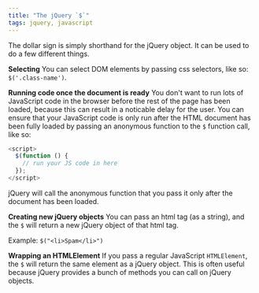 ```yaml
---
title: "The jQuery `$`"
tags: jquery, javascript
---
```


The dollar sign is simply shorthand for the jQuery object. It can be used to do a few different things.

**Selecting**
You can select DOM elements by passing css selectors, like so: `$('.class-name')`.

**Running code once the document is ready**
You don't want to run lots of JavaScript code in the browser before the rest of the page has been loaded, because this can result in a noticable delay for the user. You can ensure that your JavaScript code is only run after the HTML document has been fully loaded by passing an anonymous function to the `$` function call, like so:

```javascript
<script>
  $(function () {
    // run your JS code in here
  });
</script>
```
  
jQuery will call the anonymous function that you pass it only after the document has been loaded.

**Creating new jQuery objects**
You can pass an html tag (as a string), and the `$` will return a new jQuery object of that html tag.

Example: `$("<li>Spam</li>")`

**Wrapping an HTMLElement**
If you pass a regular JavaScript `HTMLElement`, the `$` will return the same element as a jQuery object. This is often useful because jQuery provides a bunch of methods you can call on jQuery objects.
